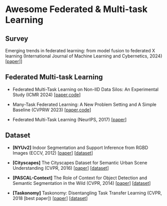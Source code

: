 # Awesome Federated & Multi-task Learning

## Survey
Emerging trends in federated learning: from model fusion to federated X learning (International Journal of Machine Learning and Cybernetics, 2024) [[paper](https://arxiv.org/pdf/2102.12920)]]
## Federated Multi-task Learning
* Federated Multi-Task Learning on Non-IID Data Silos: An Experimental Study (ICMR 2024) [[paper](https://arxiv.org/pdf/2402.12876),[code](https://github.com/youngfish42/FMTL-Benchmark)]
* Many-Task Federated Learning: A New Problem Setting and A Simple Baseline (CVPRW 2023) [[paper](https://openaccess.thecvf.com/content/CVPR2023W/FedVision/papers/Cai_Many-Task_Federated_Learning_A_New_Problem_Setting_and_a_Simple_CVPRW_2023_paper.pdf),[code](https://github.com/VITA-Group/MaT-FL?tab=readme-ov-file)]

* Federated Multi-Task Learning (NeurIPS, 2017) [[paper](https://arxiv.org/pdf/1705.10467)]


## Dataset
* **[NYUv2]** Indoor Segmentation and Support Inference from RGBD Images (ECCV, 2012) [[paper](https://cs.nyu.edu/~silberman/papers/indoor_seg_support.pdf)] [[dataset](https://cs.nyu.edu/~silberman/datasets/nyu_depth_v2.html)]

* **[Cityscapes]** The Cityscapes Dataset for Semantic Urban Scene Understanding (CVPR, 2016) [[paper](https://ieeexplore.ieee.org/stamp/stamp.jsp?tp=&arnumber=7780719)] [[dataset](https://www.cityscapes-dataset.com/)]

* **[PASCAL-Context]** The Role of Context for Object Detection and Semantic Segmentation in the Wild (CVPR, 2014) [[paper](https://cs.stanford.edu/~roozbeh/pascal-context/mottaghi_et_al_cvpr14.pdf)] [[dataset](https://cs.stanford.edu/~roozbeh/pascal-context/)]

* **[Taskonomy]** Taskonomy: Disentangling Task Transfer Learning (CVPR, 2018 [best paper]) [[paper](https://openaccess.thecvf.com/content_cvpr_2018/papers/Zamir_Taskonomy_Disentangling_Task_CVPR_2018_paper.pdf)] [[dataset](http://taskonomy.stanford.edu/)]
